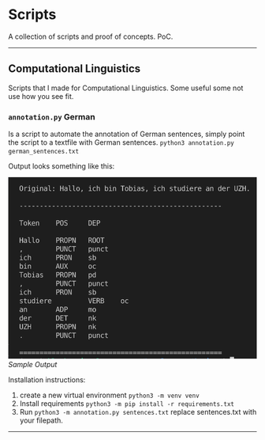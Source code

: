 # Scripts

A collection of scripts and proof of concepts. PoC.

---

## Computational Linguistics

Scripts that I made for Computational Linguistics. Some useful some not use how you see fit.

### `annotation.py` German

Is a script to automate the annotation of German sentences, simply point the script to a textfile with German sentences. `python3 annotation.py german_sentences.txt` 

Output looks something like this:

![Output](/media/annotation_output.png)
*Sample Output*

Installation instructions:

1. create a new virtual environment `python3 -m venv venv`
2. Install requirements `python3 -m pip install -r requirements.txt`
3. Run `python3 -m annotation.py sentences.txt` replace sentences.txt with your filepath.


---

